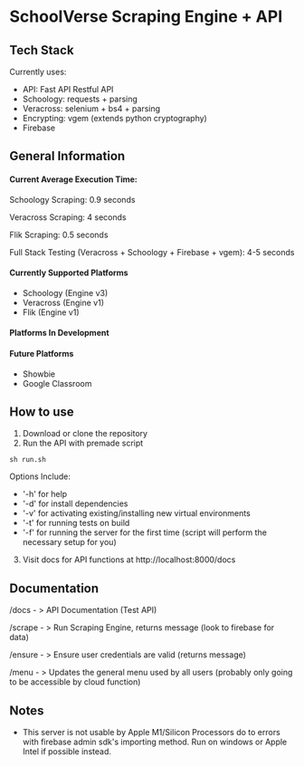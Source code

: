 # SchoolVerse Scraping Engine + API

## Tech Stack
Currently uses:
- API: Fast API Restful API
- Schoology: requests + parsing
- Veracross: selenium + bs4 + parsing
- Encrypting: vgem (extends python cryptography)
- Firebase

## General Information

#### Current Average Execution Time:
Schoology Scraping: 0.9 seconds

Veracross Scraping: 4 seconds

Flik Scraping: 0.5 seconds

Full Stack Testing (Veracross + Schoology + Firebase + vgem): 4-5 seconds 

#### Currently Supported Platforms
- Schoology (Engine v3)
- Veracross (Engine v1)
- Flik (Engine v1)

#### Platforms In Development

#### Future Platforms
- Showbie
- Google Classroom

## How to use
1. Download or clone the repository
2. Run the API with premade script
~~~
sh run.sh 
~~~
Options Include: 
- '-h' for help
- '-d' for install dependencies
- '-v' for activating existing/installing new virtual environments
- '-t' for running tests on build
- '-f' for running the server for the first time (script will perform the necessary setup for you)
3. Visit docs for API functions at http://localhost:8000/docs

## Documentation
/docs - > API Documentation (Test API)

/scrape - > Run Scraping Engine, returns message (look to firebase for data)

/ensure - > Ensure user credentials are valid (returns message)

/menu - > Updates the general menu used by all users (probably only going to be accessible by cloud function)

## Notes
- This server is not usable by Apple M1/Silicon Processors do to errors with firebase admin sdk's importing method. Run on windows or Apple Intel if possible instead. 
